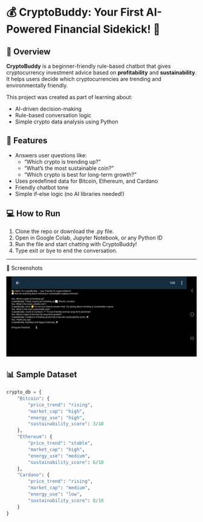 # 💰 CryptoBuddy: Your First AI-Powered Financial Sidekick! 🌟

## 🤖 Overview
**CryptoBuddy** is a beginner-friendly rule-based chatbot that gives cryptocurrency investment advice based on **profitability** and **sustainability**. It helps users decide which cryptocurrencies are trending and environmentally friendly.

This project was created as part of learning about:
- AI-driven decision-making
- Rule-based conversation logic
- Simple crypto data analysis using Python


## 🚀 Features
- Answers user questions like:
  - “Which crypto is trending up?”
  - “What’s the most sustainable coin?”
  - “Which crypto is best for long-term growth?”
- Uses predefined data for Bitcoin, Ethereum, and Cardano
- Friendly chatbot tone
- Simple if-else logic (no AI libraries needed!)

## 💻 How to Run

1. Clone the repo or download the .py file.
2. Open in Google Colab, Jupyter Notebook, or any Python ID
3. Run the file and start chatting with CryptoBuddy!
4. Type exit or bye to end the conversation.

---

📸 Screenshots

![Crypto chatbot](<Screenshot_20250602_195322_Pydroid 3.jpg>)

## 📊 Sample Dataset

```python
crypto_db = {
    "Bitcoin": {
        "price_trend": "rising",
        "market_cap": "high",
        "energy_use": "high",
        "sustainability_score": 3/10
    },
    "Ethereum": {
        "price_trend": "stable",
        "market_cap": "high",
        "energy_use": "medium",
        "sustainability_score": 6/10
    },
    "Cardano": {
        "price_trend": "rising",
        "market_cap": "medium",
        "energy_use": "low",
        "sustainability_score": 8/10
    }
}

